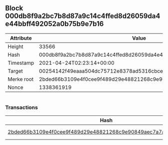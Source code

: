 ## Block 000db8f9a2bc7b8d87a9c14c4ffed8d26059da4e44bbff492052a0b75b9e7b16

Attribute | Value
--- | ---
Height | 33566
Hash | 000db8f9a2bc7b8d87a9c14c4ffed8d26059da4e44bbff492052a0b75b9e7b16
Timestamp | 2021-04-24T02:23:14+00:00
Target | 00254142f49eaaa504dc75712e8378ad5316cbcead634704b3734b6271167cc4
Merke root | 2bded66b3109e4f0cee9f489d29e48821268c9e90849aec7a7ae282e56d7ac4c
Nonce | 1338361919

```

```

### Transactions

Hash | Amount
--- | ---
[2bded66b3109e4f0cee9f489d29e48821268c9e90849aec7a7ae282e56d7ac4c](2bded66b3109e4f0cee9f489d29e48821268c9e90849aec7a7ae282e56d7ac4c.md) | 10.00000000 SKEPTI 
